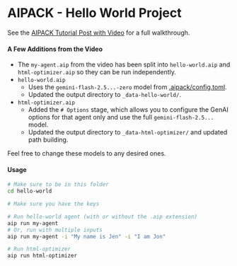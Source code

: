 # AIPACK - Hello World Project

See the [AIPACK Tutorial Post with Video](https://news.aipack.ai/p/aipack-tutorial-from-hello-world) for a full walkthrough.

#### A Few Additions from the Video

- The `my-agent.aip` from the video has been split into `hello-world.aip` and `html-optimizer.aip` so they can be run independently.
- `hello-world.aip`
    - Uses the `gemini-flash-2.5...-zero` model from [.aipack/config.toml](./.aipack/config.toml).
    - Updated the output directory to `_data-hello-world/`.
- `html-optimizer.aip`
    - Added the `# Options` stage, which allows you to configure the GenAI options for that agent only and use the full `gemini-flash-2.5...` model.
    - Updated the output directory to `_data-html-optimizer/` and updated path building.

Feel free to change these models to any desired ones.

#### Usage

```sh
# Make sure to be in this folder
cd hello-world

# Make sure you have the keys

# Run hello-world agent (with or without the .aip extension)
aip run my-agent
# Or, run with multiple inputs
aip run my-agent -i "My name is Jen" -i "I am Jon"

# Run html-optimizer
aip run html-optimizer
```